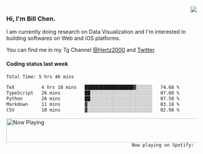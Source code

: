 <img  align="right" src="https://github-readme-stats.vercel.app/api?username=BillChen2k&show_icons=false&count_private=true&hide_title=true">

### Hi, I'm Bill Chen.

I am currently doing research on Data Visualization and I'm interested in building softwares on Web and iOS platforms.

You can find me in my Tg Channel [@Hertz2000](https://t.me/Hertz2000) and [Twitter](https://twitter.com/billchen2k).

#### Coding status last week

<!--START_SECTION:waka-->

```txt
Total Time: 5 hrs 46 mins

TeX          4 hrs 18 mins   ██████████████████▓░░░░░░   74.68 %
TypeScript   26 mins         ██░░░░░░░░░░░░░░░░░░░░░░░   07.60 %
Python       26 mins         ██░░░░░░░░░░░░░░░░░░░░░░░   07.58 %
Markdown     11 mins         ▓░░░░░░░░░░░░░░░░░░░░░░░░   03.18 %
CSV          10 mins         ▓░░░░░░░░░░░░░░░░░░░░░░░░   02.98 %
```

<!--END_SECTION:waka-->


<div>
<a href="https://spotify-now-playing.billchen2k.vercel.app/now-playing?open">
   <img align="right" src="https://spotify-now-playing.billchen2k.vercel.app/now-playing" width="540" height="64" alt="Now Playing">
</a>
</div>

<div>
<p align="right"><code>Now playing on Spotify: </code></p>
</div>

<!--
**BillChen2K/BillChen2K** is a ✨ _special_ ✨ repository because its `README.md` (this file) appears on your GitHub profile.

Here are some ideas to get you started:

- 🔭 I’m currently working on ...
- 🌱 I’m currently learning ...
- 👯 I’m looking to collaborate on ...
- 🤔 I’m looking for help with ...
- 💬 Ask me about ...
- 📫 How to reach me: ...
- 😄 Pronouns: ...
- ⚡ Fun fact: ...
-->

